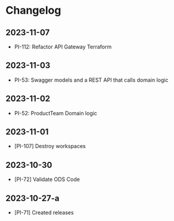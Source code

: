 # Changelog

## 2023-11-07

- PI-112: Refactor API Gateway Terraform

## 2023-11-03

- PI-53: Swagger models and a REST API that calls domain logic

## 2023-11-02

- PI-52: ProductTeam Domain logic

## 2023-11-01

- [PI-107] Destroy workspaces

## 2023-10-30

- [PI-72] Validate ODS Code

## 2023-10-27-a

- [PI-71] Created releases
